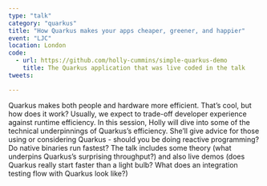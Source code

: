 ```yaml
---
type: "talk"
category: "quarkus"
title: "How Quarkus makes your apps cheaper, greener, and happier"
event: "LJC"
location: London
code:
  - url: https://github.com/holly-cummins/simple-quarkus-demo
    title: The Quarkus application that was live coded in the talk
tweets:

---
```


Quarkus makes both people and hardware more efficient. That’s cool, but how does it work? Usually, we expect to
trade-off developer experience against runtime efficiency. In this session, Holly will dive into some of the technical
underpinnings of Quarkus’s efficiency. She’ll give advice for those using or considering Quarkus - should you be doing
reactive programming? Do native binaries run fastest? The talk includes some theory (what underpins Quarkus’s surprising
throughput?) and also live demos (does Quarkus really start faster than a light bulb? What does an integration testing
flow with Quarkus look like?)